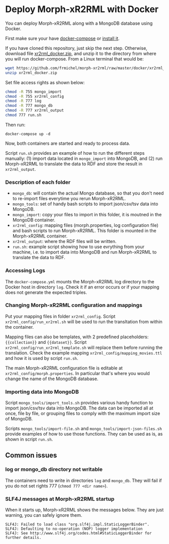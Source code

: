 # Deploy Morph-xR2RML with Docker

You can deploy Morph-xR2RML along with a MongoDB database using Docker.

First make sure your have [docker-compose](https://docs.docker.com/compose/) or [install it](https://docs.docker.com/compose/install/linux/).

If you have cloned this repository, just skip the next step. Otherwise, download file [xr2rml_docker.zip](xr2rml_docker.zip), and unzip it to the directory from where you will run docker-compose. From a Linux terminal that would be:

```bash
wget https://github.com/frmichel/morph-xr2rml/raw/master/docker/xr2rml_docker.zip
unzip xr2rml_docker.zip
```

Set file access rights as shown below:

```bash
chmod -R 755 mongo_import
chmod -R 755 xr2rml_config
chmod -R 777 log
chmod -R 777 mongo_db
chmod -R 777 xr2rml_output
chmod 777 run.sh
```

Then run:

```
docker-compose up -d
```

Now, both containers are started and ready to process data.

Script `run.sh` provides an example of how to run the different steps manually: (1) import data located in `mongo_import` into MongoDB, and (2) run Morph-xR2RML to translate the data to RDF and store the result in `xr2rml_output`.


### Description of each folder

- `mongo_db`: will contain the actual Mongo database, so that you don't need to re-import files everytime you rerun Morph-xR2RML.
- `mongo_tools`: set of handy bash scripts to import json/csv/tsv data into MongoDB.
- `mongo_import`: copy your files to import in this folder, it is moutned in the MongoDB container.
- `xr2rml_config`: mapping files (morph.properties, log configuration file) and bash scripts to run Morph-xR2RML. This folder is mounted in the Morph-xR2RML container.
- `xr2rml_output`: where the RDF files will be written.
- `run.sh`: example script showing how to use evrything from your machine, i.e. to import data into MongoDB and run Morph-xR2RML to translate the data to RDF.



### Accessing Logs

The `docker-compose.yml` mounts the Morph-xR2RML log directory to the Docker host in directory `log`.
Check it if an error occurs or if your mapping does not generate the expected triples.


### Changing Morph-xR2RML configuration and mappings

Put your mapping files in folder `xr2rml_config`. Script `xr2rml_config/run_xr2rml.sh` will be used to run the transltation from within the container.

Mapping files can also be templates, with 2 predefined placeholders: `{{collection}}` and  `{{dataset}}`. Script `xr2rml_config/run_xr2rml_template.sh` will replace them before running the translation. Check the example mapping `xr2rml_config/mapping_movies.ttl` and how it is used by script `run.sh`.

The main Morph-xR2RML configuration file is editable at ```xr2rml_config/morph.properties```. In particular that's where you would change the name of the MongoDB database.

### Importing data into MongoDB

Script `mongo_tools/import_tools.sh` provides various handy function to import json/csv/tsv data into MongoDB. The data can be imported all at once, file by file, or grouping files to comply with the maximum import size of MongoDB.

Scripts `mongo_tools/import-file.sh` and `mongo_tools/import-json-files.sh` provide examples of how to use those functions. They can be used as is, as shown in script `run.sh`.


## Common issues

### log or mongo_db directory not writable

The containers need to write in directories ```log``` and ```mongo_db```. They will fail if you do not set rights 777 (`chmod 777 <dir name>`).

### SLF4J messages at Morph-xR2RML startup

When it starts up, Morph-xR2RML shows the messages below. They are just warning, you can safely ignore them.

```
SLF4J: Failed to load class "org.slf4j.impl.StaticLoggerBinder".
SLF4J: Defaulting to no-operation (NOP) logger implementation
SLF4J: See http://www.slf4j.org/codes.html#StaticLoggerBinder for further details.
```
